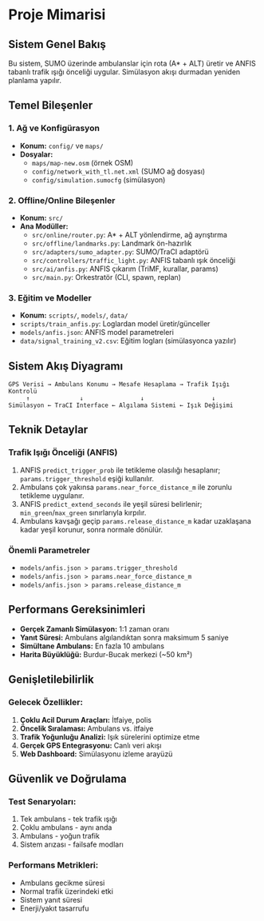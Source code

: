 # Proje Mimarisi

## Sistem Genel Bakış

Bu sistem, SUMO üzerinde ambulanslar için rota (A* + ALT) üretir ve ANFIS tabanlı trafik ışığı önceliği uygular. Simülasyon akışı durmadan yeniden planlama yapılır.

## Temel Bileşenler

### 1. Ağ ve Konfigürasyon
- **Konum:** `config/` ve `maps/`
- **Dosyalar:**
  - `maps/map-new.osm` (örnek OSM)
  - `config/network_with_tl.net.xml` (SUMO ağ dosyası)
  - `config/simulation.sumocfg` (simülasyon)

### 2. Offline/Online Bileşenler
- **Konum:** `src/`
- **Ana Modüller:**
  - `src/online/router.py`: A* + ALT yönlendirme, ağ ayrıştırma
  - `src/offline/landmarks.py`: Landmark ön-hazırlık
  - `src/adapters/sumo_adapter.py`: SUMO/TraCI adaptörü
  - `src/controllers/traffic_light.py`: ANFIS tabanlı ışık önceliği
  - `src/ai/anfis.py`: ANFIS çıkarım (TriMF, kurallar, params)
  - `src/main.py`: Orkestratör (CLI, spawn, replan)

### 3. Eğitim ve Modeller
- **Konum:** `scripts/`, `models/`, `data/`
- `scripts/train_anfis.py`: Loglardan model üretir/günceller
- `models/anfis.json`: ANFIS model parametreleri
- `data/signal_training_v2.csv`: Eğitim logları (simülasyonca yazılır)

## Sistem Akış Diyagramı

```
GPS Verisi → Ambulans Konumu → Mesafe Hesaplama → Trafik Işığı Kontrolü
     ↑              ↓                ↓                   ↓
Simülasyon ← TraCI Interface ← Algılama Sistemi ← Işık Değişimi
```

## Teknik Detaylar

### Trafik Işığı Önceliği (ANFIS)
1. ANFIS `predict_trigger_prob` ile tetikleme olasılığı hesaplanır; `params.trigger_threshold` eşiği kullanılır.
2. Ambulans çok yakınsa `params.near_force_distance_m` ile zorunlu tetikleme uygulanır.
3. ANFIS `predict_extend_seconds` ile yeşil süresi belirlenir; `min_green`/`max_green` sınırlarıyla kırpılır.
4. Ambulans kavşağı geçip `params.release_distance_m` kadar uzaklaşana kadar yeşil korunur, sonra normale dönülür.

### Önemli Parametreler
- `models/anfis.json > params.trigger_threshold`
- `models/anfis.json > params.near_force_distance_m`
- `models/anfis.json > params.release_distance_m`

## Performans Gereksinimleri

- **Gerçek Zamanlı Simülasyon:** 1:1 zaman oranı
- **Yanıt Süresi:** Ambulans algılandıktan sonra maksimum 5 saniye
- **Simültane Ambulans:** En fazla 10 ambulans
- **Harita Büyüklüğü:** Burdur-Bucak merkezi (~50 km²)

## Genişletilebilirlik

### Gelecek Özellikler:
1. **Çoklu Acil Durum Araçları:** İtfaiye, polis
2. **Öncelik Sıralaması:** Ambulans vs. itfaiye
3. **Trafik Yoğunluğu Analizi:** Işık sürelerini optimize etme
4. **Gerçek GPS Entegrasyonu:** Canlı veri akışı
5. **Web Dashboard:** Simülasyonu izleme arayüzü

## Güvenlik ve Doğrulama

### Test Senaryoları:
1. Tek ambulans - tek trafik ışığı
2. Çoklu ambulans - aynı anda
3. Ambulans - yoğun trafik
4. Sistem arızası - failsafe modları

### Performans Metrikleri:
- Ambulans gecikme süresi
- Normal trafik üzerindeki etki
- Sistem yanıt süresi
- Enerji/yakıt tasarrufu 